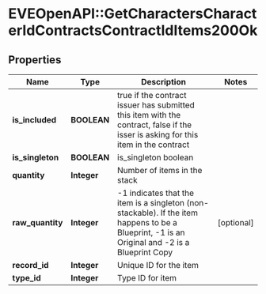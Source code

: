# EVEOpenAPI::GetCharactersCharacterIdContractsContractIdItems200Ok

## Properties
Name | Type | Description | Notes
------------ | ------------- | ------------- | -------------
**is_included** | **BOOLEAN** | true if the contract issuer has submitted this item with the contract, false if the isser is asking for this item in the contract | 
**is_singleton** | **BOOLEAN** | is_singleton boolean | 
**quantity** | **Integer** | Number of items in the stack | 
**raw_quantity** | **Integer** | -1 indicates that the item is a singleton (non-stackable). If the item happens to be a Blueprint, -1 is an Original and -2 is a Blueprint Copy | [optional] 
**record_id** | **Integer** | Unique ID for the item | 
**type_id** | **Integer** | Type ID for item | 



